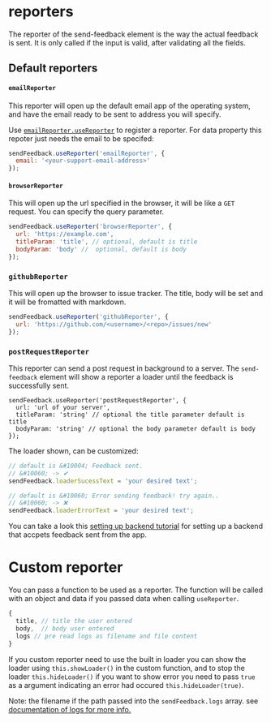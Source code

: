 # reporters
The reporter of the send-feedback element is the way the actual feedback is sent.
It is only called if the input is valid, after validating all the fields.

## Default reporters

#### `emailReporter`

This reporter will open up the default email app of the operating system, and have the email ready to be sent to address
you will specify.

Use [`emailReporter.useReporter`](methods.md#useReporter) to register a reporter.
For data property this repoter just needs the email to be specifed:

```javascript
sendFeedback.useReporter('emailReporter', {
  email: '<your-support-email-address>'
});
```

#### `browserReporter`

This will open up the url specified in the browser, it will be like a `GET` request.
You can specify the query parameter.
```javascript
sendFeedback.useReporter('browserReporter', {
  url: 'https://example.com',
  titleParam: 'title', // optional, default is title
  bodyParam: 'body' //  optional, default is body
});
```

### `githubReporter`

This will open up the browser to issue tracker. The title, body will be set and
it will be fromatted with markdown.
```javascript
sendFeedback.useReporter('githubReporter', {
  url: 'https://github.com/<username>/<repo>/issues/new'
});
```

### `postRequestReporter`

This reporter can send a post request in background to a server.
The `send-feedback` element will show a reporter a loader until the
feedback is successfully sent.
```
sendFeedback.useReporter('postRequestReporter', {
  url: 'url of your server',
  titleParam: 'string' // optional the title parameter default is title
  bodyParam: 'string' // optional the body parameter default is body
});
```

The loader shown, can be customized:
```javascript
// default is &#10004; Feedback sent.
// &#10060; -> ✔
sendFeedback.loaderSucessText = 'your desired text';

// default is &#10060; Error sending feedback! try again..
// &#10060; -> ❌
sendFeedback.loaderErrorText = 'your desired text';
```

You can take a look this [setting up backend tutorial](/tutorials/setting-up-backend.md)
for setting up a backend that accpets feedback sent from the app.

# Custom reporter
You can pass a function to be used as a reporter. The function will be called with
an object and data if you passed data when calling `useReporter`.
```javascript
{
  title, // title the user entered
  body,  // body user entered
  logs // pre read logs as filename and file content
}
```

If you custom reporter need to use the built in loader you can show the loader using
`this.showLoader()` in the custom function, and to stop the loader `this.hideLoader()`
if you want to show error you need to pass `true` as a argument indicating an error had
occured `this.hideLoader(true)`.

Note: the filename if the path passed into the `sendFeedback.logs` array.
see [documentation of logs for more info.](methods.md#logs)
